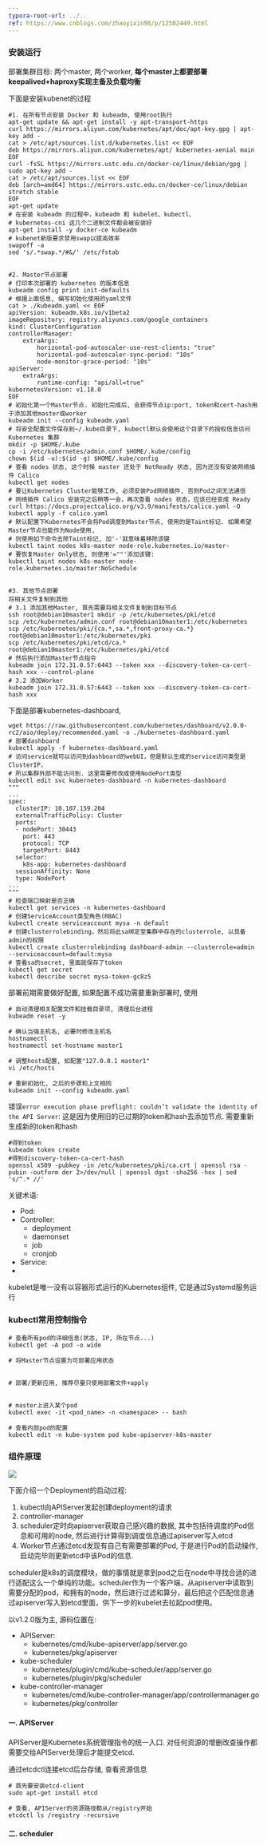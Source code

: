 ```yaml
---
typora-root-url: ../..
ref: https://www.cnblogs.com/zhaoyixin96/p/12582449.html
---
```


### 安装运行

部署集群目标: 两个master, 两个worker, **每个master上都要部署keepalived+haproxy实现主备及负载均衡**

下面是安装kubenet的过程

```shell
#1. 在所有节点安装 Docker 和 kubeadm, 使用root执行
apt-get update && apt-get install -y apt-transport-https
curl https://mirrors.aliyun.com/kubernetes/apt/doc/apt-key.gpg | apt-key add -
cat > /etc/apt/sources.list.d/kubernetes.list << EOF
deb https://mirrors.aliyun.com/kubernetes/apt/ kubernetes-xenial main
EOF
curl -fsSL https://mirrors.ustc.edu.cn/docker-ce/linux/debian/gpg | sudo apt-key add -
cat > /etc/apt/sources.list << EOF
deb [arch=amd64] https://mirrors.ustc.edu.cn/docker-ce/linux/debian stretch stable
EOF
apt-get update
# 在安装 kubeadm 的过程中，kubeadm 和 kubelet、kubectl、
# kubernetes-cni 这几个二进制文件都会被安装好
apt-get install -y docker-ce kubeadm
# kubenet新版要求禁用swap以提高效率
swapoff -a
sed 's/.*swap.*/#&/' /etc/fstab


#2. Master节点部署
# 打印本次部署的 kubernetes 的版本信息
kubeadm config print init-defaults
# 根据上面信息, 编写初始化使用的yaml文件
cat > ./kubeadm.yaml << EOF
apiVersion: kubeadm.k8s.io/v1beta2
imageRepository: registry.aliyuncs.com/google_containers
kind: ClusterConfiguration
controllerManager:
    extraArgs:
        horizontal-pod-autoscaler-use-rest-clients: "true"
        horizontal-pod-autoscaler-sync-period: "10s"
        node-monitor-grace-period: "10s"
apiServer:
    extraArgs:
        runtime-config: "api/all=true"
kubernetesVersion: v1.18.0
EOF
# 初始化第一个Master节点. 初始化完成后, 会获得节点ip:port, token和cert-hash用于添加其他master或worker
kubeadm init --config kubeadm.yaml
# 将安全配置文件保存到~/.kube目录下, kubectl默认会使用这个目录下的授权信息访问 Kubernetes 集群
mkdir -p $HOME/.kube
cp -i /etc/kubernetes/admin.conf $HOME/.kube/config
chown $(id -u):$(id -g) $HOME/.kube/config
# 查看 nodes 状态, 这个时候 master 还处于 NotReady 状态, 因为还没有安装网络插件 Calico
kubectl get nodes
# 要让Kubernetes Cluster能够工作, 必须安装Pod网络插件, 否则Pod之间无法通信
# 网络插件 Calico 安装完之后稍等一会，再次查看 nodes 状态，应该已经变成 Ready
curl https://docs.projectcalico.org/v3.9/manifests/calico.yaml -O
kubectl apply -f calico.yaml
# 默认配置下Kubernetes不会将Pod调度到Master节点, 使用的是Taint标记. 如果希望Master节点也能作为Node使用, 
# 则使用如下命令去除Taint标记, 加'-'就意味着移除该键
kubectl taint nodes k8s-master node-role.kubernetes.io/master-
# 要恢复Master Only状态, 则使用'=""'添加该键:
kubectl taint nodes k8s-master node-role.kubernetes.io/master:NoSchedule


#3. 其他节点部署
将相关文件复制到其他
# 3.1 添加其他Master, 首先需要将相关文件复制到目标节点
ssh root@debian10master1 mkdir -p /etc/kubernetes/pki/etcd
scp /etc/kubernetes/admin.conf root@debian10master1:/etc/kubernetes
scp /etc/kubernetes/pki/{ca.*,sa.*,front-proxy-ca.*} root@debian10master1:/etc/kubernetes/pki
scp /etc/kubernetes/pki/etcd/ca.* root@debian10master1:/etc/kubernetes/pki/etcd
# 然后执行添加Master节点指令
kubeadm join 172.31.0.57:6443 --token xxx --discovery-token-ca-cert-hash xxx --control-plane
# 3.2 添加Worker
kubeadm join 172.31.0.57:6443 --token xxx --discovery-token-ca-cert-hash xxx
```

下面是部署kubernetes-dashboard, 

```shell
wget https://raw.githubusercontent.com/kubernetes/dashboard/v2.0.0-rc2/aio/deploy/recommended.yaml -o ./kubernetes-dashboard.yaml
# 部署dashboard
kubectl apply -f kubernetes-dashboard.yaml
# 访问service就可以访问到dashboard的webUI，但是默认生成的service访问类型是ClusterIP，
# 所以集群外部不能访问到. 这里需要修改成使用NodePort类型
kubectl edit svc kubernetes-dashboard -n kubernetes-dashboard
"""
...
spec:
  clusterIP: 10.107.159.204
  externalTrafficPolicy: Cluster
  ports:
  - nodePort: 30443
    port: 443
    protocol: TCP
    targetPort: 8443
  selector:
    k8s-app: kubernetes-dashboard
  sessionAffinity: None
  type: NodePort
...
"""
# 检查端口映射是否正确
kubectl get services -n kubernetes-dashboard
# 创建ServiceAccount类型角色(RBAC)
kubectl create serviceaccount mysa -n default
# 创建clusterrolebinding，然后将此sa绑定至集群中存在的clusterrole, 以具备admin的权限
kubectl create clusterrolebinding dashboard-admin --clusterrole=admin --serviceaccount=default:mysa
# 查看sa的secret, 里面就保存了token
kubectl get secret
kubectl describe secret mysa-token-gc8z5
```

部署前期需要做好配置, 如果配置不成功需要重新部署时, 使用

```shell
# 自动清理相关配置文件和挂载目录项, 清理后台进程
kubeadm reset -y

# 确认当强主机名, 必要时修改主机名
hostnamectl
hostnamectl set-hostname master1

# 调整hosts配置, 如配置"127.0.0.1 master1"
vi /etc/hosts

# 重新初始化, 之后的步骤和上文相同
kubeadm init --config kubeadm.yaml
```

错误`error execution phase preflight: couldn’t validate the identity of the API Server`: 这是因为使用旧的已过期的token和hash去添加节点. 需要重新生成新的token和hash

```shell
#得到token
kubeadm token create 
#得到discovery-token-ca-cert-hash
openssl x509 -pubkey -in /etc/kubernetes/pki/ca.crt | openssl rsa -pubin -outform der 2>/dev/null | openssl dgst -sha256 -hex | sed 's/^.* //'
```

关键术语:

* Pod: 
* Controller: 
  * deployment
  * daemonset
  * job
  * cronjob
* Service: 
* 

kubelet是唯一没有以容器形式运行的Kubernetes组件, 它是通过Systemd服务运行

### kubectl常用控制指令

```shell
# 查看所有pod的详细信息(状态, IP, 所在节点...)
kubectl get -A pod -o wide

# 将Master节点设置为可部署应用状态


# 部署/更新应用, 推荐尽量只使用部署文件+apply


# master上进入某个pod
kubectl exec -it <pod_name> -n <namespace> -- bash

# 查看内部pod的配置
kubectl edit -n kube-system pod kube-apiserver-k8s-master
```

### 组件原理

![](C:\Users\admin\fun\assets\ea2c62caf0c4172943a9833c45c661ebf1b52aee.png)

下面介绍一个Deployment的启动过程:

1. kubectl向APIServer发起创建deployment的请求
2. controller-manager
3. scheduler定时向apiserver获取自己感兴趣的数据, 其中包括待调度的Pod信息和可用的node, 然后进行计算得到调度信息通过apiserver写入etcd
4. Worker节点通过etcd发现有自己有需要部署的Pod, 于是进行Pod的启动操作, 启动完毕则更新etcd中该Pod的信息.

scheduler是k8s的调度模块，做的事情就是拿到pod之后在node中寻找合适的进行适配这么一个单纯的功能。scheduler作为一个客户端，从apiserver中读取到需要分配的pod，和拥有的node，然后进行过滤和算分，最后把这个匹配信息通过apiserver写入到etcd里面，供下一步的kubelet去拉起pod使用。

以v1.2.0版为主, 源码位置在:

* APIServer:
  * kubernetes/cmd/kube-apiserver/app/server.go
  * kubernetes/pkg/apiserver
* kube-scheduler
  * kubernetes/plugin/cmd/kube-scheduler/app/server.go
  * kubernetes/plugin/pkg/scheduler
* kube-controller-manager
  * kubernetes/cmd/kube-controller-manager/app/controllermanager.go
  * kubernetes/pkg/controller

#### 一. APIServer

APIServer是Kubernetes系统管理指令的统一入口. 对任何资源的增删改查操作都需要交给APIServer处理后才能提交etcd.

通过etcdctl连接etcd后台存储, 查看资源信息

```shell
# 首先要安装etcd-client
sudo apt-get install etcd

# 查看, APIServer的资源路径都从/registry开始
etcdctl ls /registry -recursive
```

#### 二. scheduler
